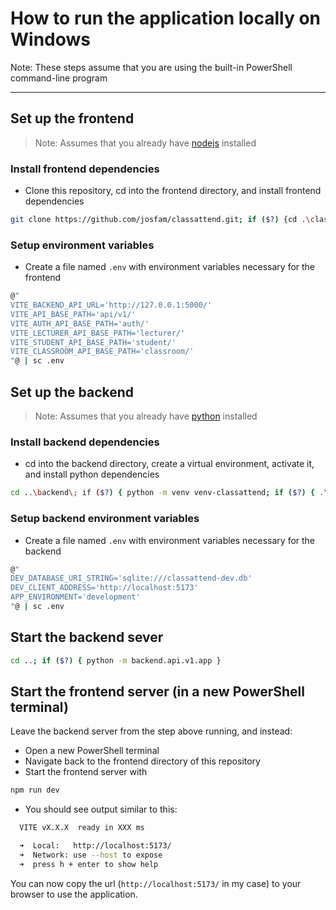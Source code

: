 # How to run the application locally on Windows

Note: These steps assume that you are using the built-in PowerShell command-line program

---

## Set up the frontend

> Note: Assumes that you already have [nodejs](https://nodejs.org/en/download/prebuilt-binaries) installed

### Install frontend dependencies

- Clone this repository, cd into the frontend directory, and install frontend dependencies

```sh
git clone https://github.com/josfam/classattend.git; if ($?) {cd .\classattend\frontend; if ($?) { npm install } }
```

### Setup environment variables

- Create a file named `.env` with environment variables necessary for the frontend

```sh
@"
VITE_BACKEND_API_URL='http://127.0.0.1:5000/'
VITE_API_BASE_PATH='api/v1/'
VITE_AUTH_API_BASE_PATH='auth/'
VITE_LECTURER_API_BASE_PATH='lecturer/'
VITE_STUDENT_API_BASE_PATH='student/'
VITE_CLASSROOM_API_BASE_PATH='classroom/'
"@ | sc .env
```

## Set up the backend

> Note: Assumes that you already have [python](https://www.python.org/downloads/) installed

### Install backend dependencies

- cd into the backend directory, create a virtual environment, activate it, and install python dependencies

```sh
cd ..\backend\; if ($?) { python -m venv venv-classattend; if ($?) { .\venv-classattend\Scripts\activate; if ($?) { pip install -r .\requirements.txt } } }
```

### Setup backend environment variables

- Create a file named `.env` with environment variables necessary for the backend

```sh
@"
DEV_DATABASE_URI_STRING='sqlite:///classattend-dev.db'
DEV_CLIENT_ADDRESS='http://localhost:5173'
APP_ENVIRONMENT='development'
"@ | sc .env
```

## Start the backend sever

```sh
cd ..; if ($?) { python -m backend.api.v1.app }
```

## Start the frontend server (in a new PowerShell terminal)

Leave the backend server from the step above running, and instead:

- Open a new PowerShell terminal
- Navigate back to the frontend directory of this repository
- Start the frontend server with

```sh
npm run dev
```

- You should see output similar to this:

```sh
  VITE vX.X.X  ready in XXX ms

  ➜  Local:   http://localhost:5173/
  ➜  Network: use --host to expose
  ➜  press h + enter to show help
```

You can now copy the url (`http://localhost:5173/` in my case) to your browser to use the application.
